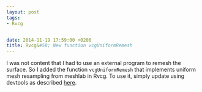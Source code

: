 ```yaml
---
layout: post
tags: 
- Rvcg 


date: 2014-11-19 17:59:00 +0200
title: Rvcg&#58; New function vcgUniformRemesh
---
```


I was not content that I had to use an external program to remesh the surface. So I added the function ```vcgUniformRemesh``` that implements uniform mesh resampling from meshlab in Rvcg. To use it, simply update using devtools as described [here](https://github.com/zarquon42b/Rvcg/#installation-of-the-r-package-rvcg-latest-development-code-using-devtools).
